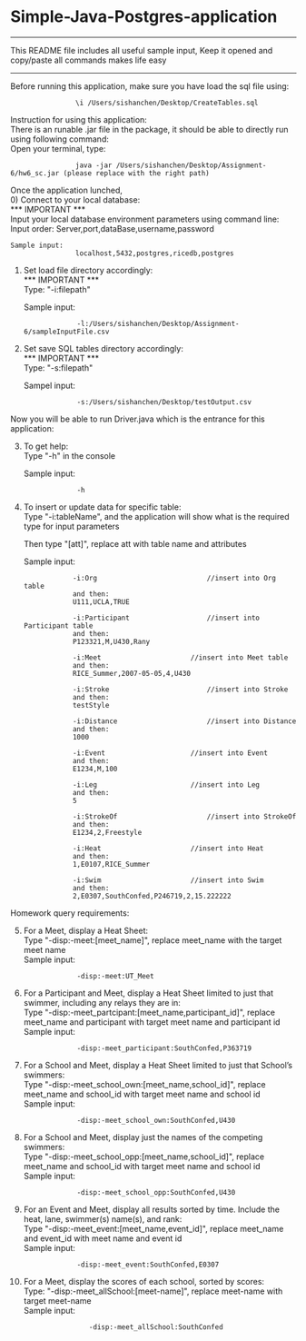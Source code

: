 # Simple-Java-Postgres-application

***********************************************************
This README file includes all useful sample input, 
Keep it opened and copy/paste all commands makes life easy
***********************************************************

Before running this application, make sure you have load the sql file using:

					\i /Users/sishanchen/Desktop/CreateTables.sql

Instruction for using this application:<br />
There is an runable .jar file in the package, it should be able to directly run using following command:<br />
Open your terminal, type:

					java -jar /Users/sishanchen/Desktop/Assignment-6/hw6_sc.jar (please replace with the right path)

Once the application lunched,  
0) Connect to your local database:<br />
	*** IMPORTANT *** <br />
	Input your local database environment parameters using command line:<br />
	Input order: Server,port,dataBase,username,password
	
	Sample input:
					localhost,5432,postgres,ricedb,postgres
					
					
1) Set load file directory accordingly:<br />
	*** IMPORTANT *** <br />
	Type: "-i:filepath"
	
	Sample input: 
	
					-l:/Users/sishanchen/Desktop/Assignment-6/sampleInputFile.csv


2) Set save SQL tables directory accordingly:<br />
	*** IMPORTANT *** <br />
	Type: "-s:filepath"
	
	Sampel input:
	
					-s:/Users/sishanchen/Desktop/testOutput.csv


Now you will be able to run Driver.java which is the entrance for this application:<br />

3) To get help:<br />
	Type "-h" in the console<br />
	
	Sample input:
	
					-h
					
					
4) To insert or update data for specific table:<br />
	Type "-i:tableName", and the application will show what is the required type for input parameters<br />
	
	Then type "[att]", replace att with table name and attributes<br />
	
	Sample input:
	
				   -i:Org					        //insert into Org table
				   and then:
				   U111,UCLA,TRUE									
				   
				   -i:Participant					//insert into Participant table
				   and then:
				   P123321,M,U430,Rany								
				   
				   -i:Meet						//insert into Meet table
				   and then:
				   RICE_Summer,2007-05-05,4,U430					
				   
				   -i:Stroke						//insert into Stroke
				   and then:
				   testStyle										
				   
				   -i:Distance						//insert into Distance
				   and then:
				   1000												
				   
				   -i:Event						//insert into Event
				   and then:
				   E1234,M,100										
				   
				   -i:Leg						//insert into Leg
				   and then:
				   5												
				   
				   -i:StrokeOf						//insert into StrokeOf
				   and then:								
				   E1234,2,Freestyle
				   
				   -i:Heat						//insert into Heat
				   and then:
				   1,E0107,RICE_Summer								
				   
				   -i:Swim						//insert into Swim
				   and then:
				   2,E0307,SouthConfed,P246719,2,15.222222			
	
	
Homework query requirements:<br />

5) For a Meet, display a Heat Sheet:<br />
   Type "-disp:-meet:[meet_name]", replace meet_name with the target meet name<br />
   Sample input: 
   
					-disp:-meet:UT_Meet


6) For a Participant and Meet, display a Heat Sheet limited to just that swimmer, 
   including any relays they are in:<br />
   Type "-disp:-meet_partcipant:[meet_name,participant_id]", replace meet_name and 
   participant with target meet name and participant id<br />
   Sample input: 
   
					-disp:-meet_participant:SouthConfed,P363719
	
	
7) For a School and Meet, display a Heat Sheet limited to just that School’s swimmers:<br />
   Type "-disp:-meet_school_own:[meet_name,school_id]", replace meet_name and 
   school_id with target meet name and school id<br />
   Sample input:
   
					-disp:-meet_school_own:SouthConfed,U430


8) For a School and Meet, display just the names of the competing swimmers:<br />
   Type "-disp:-meet_school_opp:[meet_name,school_id]", replace meet_name and 
   school_id with target meet name and school id<br />
   Sample input:   
   
   					-disp:-meet_school_opp:SouthConfed,U430
					
					
9) For an Event and Meet, display all results sorted by time. Include the heat, 
   lane, swimmer(s) name(s), and rank:<br />
   Type "-disp:-meet_event:[meet_name,event_id]", replace meet_name and event_id
   with meet name and event id<br />
   Sample input:    
   
   					-disp:-meet_event:SouthConfed,E0307
					
					
10) For a Meet, display the scores of each school, sorted by scores:<br />
	Type: "-disp:-meet_allSchool:[meet-name]", replace meet-name with target meet-name<br />
	Sample input: 
	
				        -disp:-meet_allSchool:SouthConfed
